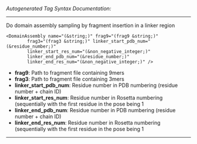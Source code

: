 _Autogenerated Tag Syntax Documentation:_

---
Do domain assembly sampling by fragment insertion in a linker region

```
<DomainAssembly name="(&string;)" frag9="(frag9 &string;)"
        frag3="(frag3 &string;)" linker_start_pdb_num="(&residue_number;)"
        linker_start_res_num="(&non_negative_integer;)"
        linker_end_pdb_num="(&residue_number;)"
        linker_end_res_num="(&non_negative_integer;)" />
```

-   **frag9**: Path to fragment file containing 9mers
-   **frag3**: Path to fragment file containing 3mers
-   **linker_start_pdb_num**: Residue number in PDB numbering (residue number + chain ID)
-   **linker_start_res_num**: Residue number in Rosetta numbering (sequentially with the first residue in the pose being 1
-   **linker_end_pdb_num**: Residue number in PDB numbering (residue number + chain ID)
-   **linker_end_res_num**: Residue number in Rosetta numbering (sequentially with the first residue in the pose being 1

---
